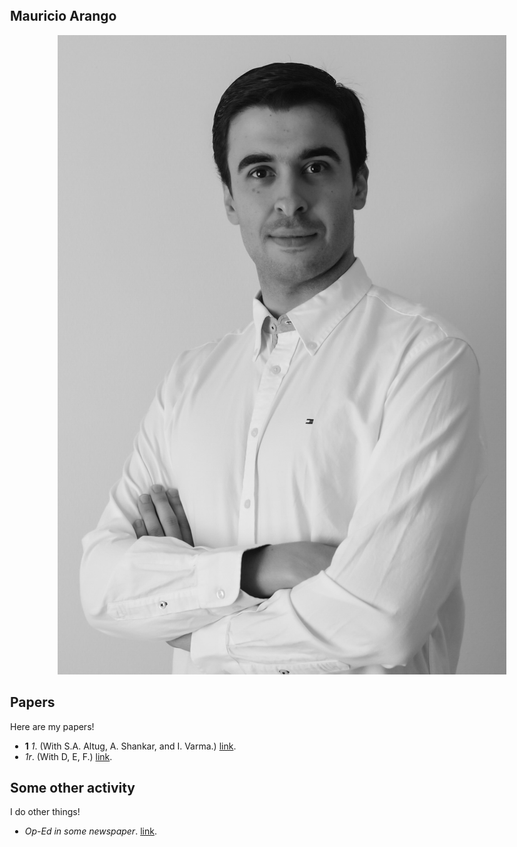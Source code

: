 <!doctype html>
<html>
  <head>
    <meta charset="utf-8">
    <meta name="viewport" content="width=device-width, initial-scale=1, minimal-ui">
    <title>MY NAME</title>
    <link rel="stylesheet" href="github-markdown.css">
    <style>
      body {
        box-sizing: border-box;
        min-width: 200px;
        max-width: 980px;
        margin: 0 auto;
        padding: 45px;
      }
    </style>
  </head>
  <body>
    <article class="markdown-body">
      <p align="center">
        <h1>Mauricio Arango</h1>
      </p>
      <p align="center">
        <img src="DSC_0191_edited_BW.jpg">
      </p>
      <h2>Papers</h2>
      <p>Here are my papers!</p>
      <ul>
        <li><strong>1</strong> <em>1</em>. (With S.A. Altug, A. Shankar, and I. Varma.) <a href="./d4.pdf">link</a>.</li>
        <li><em>1r</em>. (With D, E, F.) <a href="https://link.com">link</a>.</li>
      </ul>
      <h2>Some other activity</h2>
      <p>I do other things!</p>
      <ul>
        <li><em>Op-Ed in some newspaper</em>. <a href="https://nyt.com">link</a>.</li>
      </ul>
    </article>
  </body>
</html>
